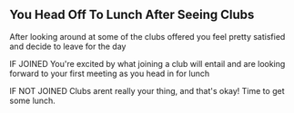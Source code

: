 ## You Head Off To Lunch After Seeing Clubs


After looking around at some of the clubs offered you feel pretty satisfied and decide to leave for the day

IF JOINED
You're excited by what joining a club will entail and are looking forward to your first meeting as you head in for lunch

IF NOT JOINED
Clubs arent really your thing, and that's okay! Time to get some lunch.